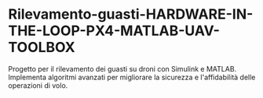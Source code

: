 # Rilevamento-guasti-HARDWARE-IN-THE-LOOP-PX4-MATLAB-UAV-TOOLBOX
Progetto per il rilevamento dei guasti su droni con Simulink e MATLAB. Implementa algoritmi avanzati per migliorare la sicurezza e l'affidabilità delle operazioni di volo.

